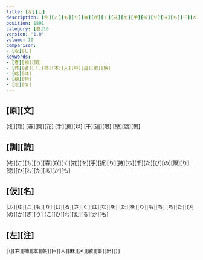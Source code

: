 ```yaml
---
title: [な][し]
description: [冬][こ][も][り][春][咲][く][花][を][手][折][り][持][ち][千][た][び][の][限][り][恋][ひ][わ][た][る][か][も]
position: 1891
category: [巻]10
version: '1.0'
volume: 10
comparison:
- [な][し]
keywords:
- [春][相][聞]
- [作][者][：][柿][本][人][麻][呂][歌][集]
- [略][体]
- [植][物]
- [恋][情]
---
```


## [原][文]

[冬][隠] [春][開][花] [手][折][以] [千][遍][限] [戀][渡][鴨]

## [訓][読]

[冬][こ][も][り][春][咲][く][花][を][手][折][り][持][ち][千][た][び][の][限][り][恋][ひ][わ][た][る][か][も]

## [仮][名]

[ふ][ゆ][こ][も][り] [は][る][さ][く][は][な][を] [た][を][り][も][ち] [ち][た][び][の][か][ぎ][り] [こ][ひ][わ][た][る][か][も]

## [左][注]

[（][右][柿][本][朝][臣][人][麻][呂][歌][集][出][）]
